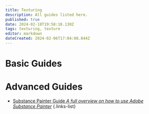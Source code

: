 ```yaml
---
title: Texturing
description: All guides listed here.
published: true
date: 2024-02-18T19:58:18.130Z
tags: texturing, texture
editor: markdown
dateCreated: 2024-02-06T17:04:08.844Z
---
```


# Basic Guides


# Advanced Guides

- [Substance Painter Guide *A full overview on how to use Adobe Substance Painter*](/specific-guide/texturing/substance-painter-guide)
{.links-list}

